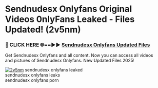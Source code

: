 # Sendnudesx Onlyfans Original Videos 0nlyFans Leaked - Files Updated! (2v5nm)

<h3>🔴 CLICK HERE 🌐==►► <a href="https://tinyurl.com/2wckxsce" rel="nofollow">Sendnudesx Onlyfans Updated Files</a></h3>

Get Sendnudesx Onlyfans and all content. Now you can access all videos and pictures of Sendnudesx Onlyfans. New Updated Files 2025!

[![2v5nm](https://i.imgur.com/AFduVYN.gif)](https://tinyurl.com/2wckxsce)
sendnudesx onlyfans leaked<br>
sendnudesx onlyfans leaks<br>
sendnudesx onlyfans porn